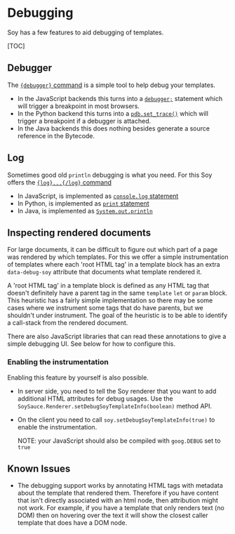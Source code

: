 # Debugging

Soy has a few features to aid debugging of templates.

[TOC]

## Debugger

The [`{debugger}` command](../reference/debugger) is a simple tool to help debug
your templates.

*   In the JavaScript backends this turns into a
    [`debugger;`](https://developer.mozilla.org/en-US/docs/Web/JavaScript/Reference/Statements/debugger)
    statement which will trigger a breakpoint in most browsers.
*   In the Python backend this turns into a
    [`pdb.set_trace()`](https://docs.python.org/2/library/pdb.html) which will
    trigger a breakpoint if a debugger is attached.
*   In the Java backends this does nothing besides generate a source reference
    in the Bytecode.

## Log

Sometimes good old `println` debugging is what you need. For this Soy offers the
[`{log}...{/log}` command](../reference/log)

*   In JavaScript, is implemented as
    [`console.log` statement](https://developer.mozilla.org/en-US/docs/Web/API/Console/log)
*   In Python, is implemented as
    [`print` statement](https://docs.python.org/3/library/functions.html#print)
*   In Java, is implemented as
    [`System.out.println`](https://docs.oracle.com/javase/7/docs/api/java/io/PrintStream.html#println\(\))

## Inspecting rendered documents

For large documents, it can be difficult to figure out which part of a page was
rendered by which templates. For this we offer a simple instrumentation of
templates where each 'root HTML tag' in a template block has an extra
`data-debug-soy` attribute that documents what template rendered it.

A 'root HTML tag' in a template block is defined as any HTML tag that doesn't
definitely have a parent tag in the same `template` `let` or `param` block. This
heuristic has a fairly simple implementation so there may be some cases where we
instrument some tags that do have parents, but we shouldn't under instrument.
The goal of the heuristic is to be able to identify a call-stack from the
rendered document.

There are also JavaScript libraries that can read these annotations to give a
simple debugging UI. See below for how to configure this.

### Enabling the instrumentation

Enabling this feature by yourself is also possible.

*   In server side, you need to tell the Soy renderer that you want to add
    additional HTML attributes for debug usages. Use the
    `SoySauce.Renderer.setDebugSoyTemplateInfo(boolean)` method API.

*   On the client you need to call `soy.setDebugSoyTemplateInfo(true)` to enable
    the instrumentation.

    NOTE: your JavaScript should also be compiled with `goog.DEBUG` set to
    `true`

## Known Issues

*   The debugging support works by annotating HTML tags with metadata about the
    template that rendered them. Therefore if you have content that isn't
    directly associated with an html node, then attribution might not work. For
    example, if you have a template that only renders text (no DOM) then on
    hovering over the text it will show the closest caller template that does
    have a DOM node.
